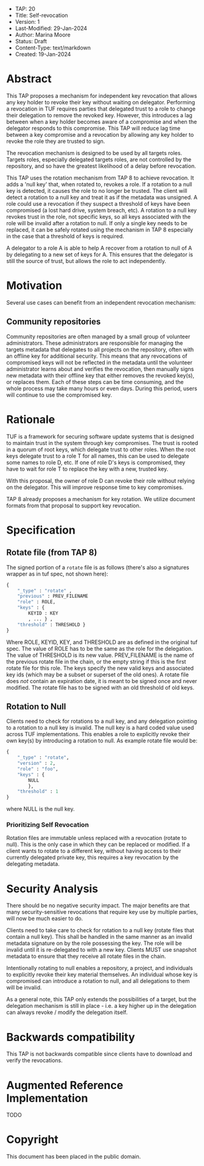 * TAP: 20
* Title: Self-revocation
* Version: 1
* Last-Modified: 29-Jan-2024
* Author: Marina Moore
* Status: Draft
* Content-Type: text/markdown
* Created: 19-Jan-2024


# Abstract
This TAP proposes a mechanism for independent key revocation that allows any key
holder to revoke their key without waiting on delegator. Performing a revocation
in TUF requires parties that delegated trust to a role to change their delegation
to remove the revoked key. However, this introduces a lag between when a key
holder becomes aware of a compromise and when the delegator responds to this
compromise. This TAP will reduce lag time between a key compromise and a
revocation by allowing any key holder to revoke the role they are trusted to sign.

The revocation mechanism is designed to be used by all targets roles. Targets
roles, especially delegated targets roles, are not controlled by the repository,
and so have the greatest likelihood of a delay before revocation.

This TAP uses the rotation mechanism from TAP 8 to achieve revocation. It
adds a 'null key' that, when rotated to, revokes a role. If a rotation to a null
key is detected, it causes the role to no longer be trusted. The client will
detect a rotation to a null key and treat it as if the metadata was unsigned.
A role could use a revocation if they suspect a threshold of keys have been
compromised (a lost hard drive, system breach, etc). A rotation to a null key
revokes trust in the role, not specific keys, so all keys associated with the
role will be invalid after a rotation to null. If only a single key needs to be
replaced, it can be safely rotated using the mechanism in TAP 8 especially in
the case that a threshold of keys is required.

A delegator to a role A is able to help A recover from a rotation to null of A
by delegating to a new set of keys for A. This ensures that the delegator is
still the source of trust, but allows the role to act independently.


# Motivation

Several use cases can benefit from an independent revocation mechanism:


## Community repositories

Community repositories are often managed by a small group of volunteer
administrators. These administrators are responsible for managing the targets
metadata that delegates to all projects on the repository, often with an offline
key for additional security. This means that any revocations of compromised keys
will not be reflected in the metadata until the volunteer administrator learns
about and verifies the revocation, then manually signs new metadata with their
offline key that either removes the revoked key(s), or replaces them. Each of
these steps can be time consuming, and the whole process may take many hours or
even days. During this period, users will continue to use the compromised key.

# Rationale

TUF is a framework for securing software update systems that is designed
to maintain trust in the system through key compromises. The trust
is rooted in a quorum of root keys, which delegate trust to other roles.
When the root keys delegate trust to a role T for all names, this can be
used to delegate some names to role D, etc. If one of role D's keys is
compromised, they have to wait for role T to replace the key with a new,
trusted key.

With this proposal, the owner of role D can
revoke their role without relying on the delegator.  This will improve
response time to key compromises.

TAP 8 already proposes a mechanism for key rotation. We utilize document formats
from that proposal to support key revocation.


# Specification

## Rotate file (from TAP 8)

The signed portion of a `rotate` file is as follows (there's also a
signatures wrapper as in tuf spec, not shown here):

```python
{
    "_type" : "rotate" ,
    "previous" : PREV_FILENAME
    "role" : ROLE,
    "keys" : {
        KEYID : KEY
        , ... } ,
    "threshold" : THRESHOLD }
}
```

Where ROLE, KEYID, KEY, and THRESHOLD are as defined in the original
tuf spec.  The value of ROLE has to be the same as the role for the
delegation.  The value of THRESHOLD is its new value.  PREV_FILENAME is
the name of the previous rotate file in the chain, or the empty string if this is
the first rotate file for this role.  The keys specify the new valid keys
and associated key ids (which may be a subset or superset of
the old ones).  A rotate file does _not_ contain an expiration date,
it is meant to be signed once and never modified.  The rotate
file has to be signed with an old threshold of old keys.


## Rotation to Null

Clients need to check for rotations to a null key, and any delegation pointing
to a rotation to a null key is invalid.  The null key is a hard coded value used
across TUF implementations. This enables a role to explicitly revoke their
own key(s) by introducing a rotation to null. As example rotate file would be:

```python
{
    "_type" : "rotate",
    "version" : 2,
    "role" : "foo",
    "keys" : {
        NULL
        },
    "threshold" : 1
}
```

where NULL is the null key.

### Prioritizing Self Revocation

Rotation files are immutable unless replaced with a revocation (rotate
to null).  This is the only case in which they can be replaced or
modified.  If a client wants to rotate to a different
key, without having access to their currently delegated private key,
this requires a key revocation by the delegating metadata.


# Security Analysis

There should be no negative security impact.  The major benefits are
that many security-sensitive revocations that require key use by
multiple parties, will now be much easier to do.

Clients need to take care to check for rotation to a null key (rotate
files that contain a null key).  This shall be handled in the
same manner as an invalid metadata signature on by the role possessing
the key. The role will be invalid until it is re-delegated to with a new key.
Clients MUST use snapshot metadata to ensure that they receive all rotate files
in the chain.

Intentionally rotating to null enables a repository, a
project, and individuals to explicitly revoke their key material
themselves.  An individual whose key is compromised can introduce
a rotation to null, and all delegations to them will be invalid.

As a general note, this TAP only extends the possibilities of a target,
but the delegation mechanism is still in place - i.e. a key higher up
in the delegation can always revoke / modify the delegation itself.


# Backwards compatibility

This TAP is not backwards compatible since clients have to download and
verify the revocations.

# Augmented Reference Implementation

TODO

# Copyright

This document has been placed in the public domain.
